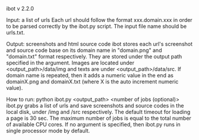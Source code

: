ibot v 2.2.0

Input: a list of urls 
    Each url should follow the format xxx.domain.xxx in order to be parsed correctly by the ibot.py script. The input file name should be urls.txt.

Output: screenshots and html source code
    ibot stores each url's screenshot and source code base on its domain name in "domain.png" and "domain.txt" format respectively. They are stored under the output path specified in the argument. Images are located under <output_path>/data/img and texts are under <output_path>/data/src. If domain name is repeated, then it adds a numeric value in the end as domainX.png and domainX.txt (where X is the auto increment numeric value).

How to run:
            python ibot.py <output_path> <number of jobs (optional)>
    ibot.py grabs a list of urls and save screenshots and source codes in the local disk, under /img and /src respectively. The default timeout for loading a page is 30 sec. 
    The maximum number of jobs is equal to the total number of available CPU cores. If no argument is specified, then ibot.py runs in single processor mode by default.
